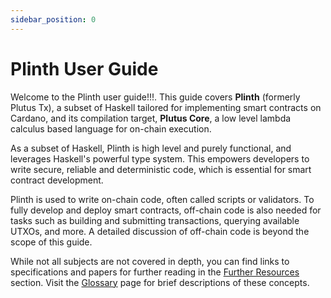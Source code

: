 ```yaml
---
sidebar_position: 0
---
```


# Plinth User Guide

Welcome to the Plinth user guide!!!.
This guide covers __Plinth__ (formerly Plutus Tx), a subset of Haskell tailored for implementing smart contracts on Cardano, and its compilation target, __Plutus Core__, a low level lambda calculus based language for on-chain execution.

As a subset of Haskell, Plinth is high level and purely functional, and leverages Haskell's powerful type system.
This empowers developers to write secure, reliable and deterministic code, which is essential for smart contract development.

Plinth is used to write on-chain code, often called scripts or validators.
To fully develop and deploy smart contracts, off-chain code is also needed for tasks such as building and submitting transactions, querying available UTXOs, and more.
A detailed discussion of off-chain code is beyond the scope of this guide.

While not all subjects are not covered in depth, you can find links to specifications and papers for further reading in the [Further Resources](./delve-deeper/further-resources.md) section.
Visit the [Glossary](./glossary.md) page for brief descriptions of these concepts.
